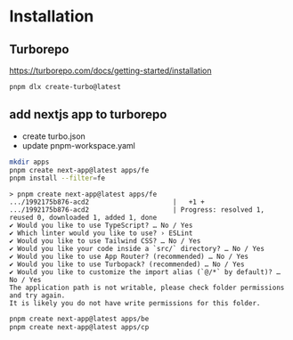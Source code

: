 # Installation

## Turborepo

<https://turborepo.com/docs/getting-started/installation>

```sh
pnpm dlx create-turbo@latest
```

## add nextjs app to turborepo

- create turbo.json
- update pnpm-workspace.yaml

```sh
mkdir apps
pnpm create next-app@latest apps/fe
pnpm install --filter=fe

```

```output
> pnpm create next-app@latest apps/fe
.../1992175b876-acd2                     |   +1 +
.../1992175b876-acd2                     | Progress: resolved 1, reused 0, downloaded 1, added 1, done
✔ Would you like to use TypeScript? … No / Yes
✔ Which linter would you like to use? › ESLint
✔ Would you like to use Tailwind CSS? … No / Yes
✔ Would you like your code inside a `src/` directory? … No / Yes
✔ Would you like to use App Router? (recommended) … No / Yes
✔ Would you like to use Turbopack? (recommended) … No / Yes
✔ Would you like to customize the import alias (`@/*` by default)? … No / Yes
The application path is not writable, please check folder permissions and try again.
It is likely you do not have write permissions for this folder.
```

```sh
pnpm create next-app@latest apps/be
pnpm create next-app@latest apps/cp
```
